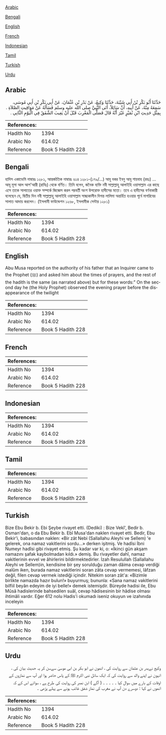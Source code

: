 [Arabic](#arabic)

[Bengali](#bengali)

[English](#english)

[French](#french)

[Indonesian](#indonesian)

[Tamil](#tamil)

[Turkish](#turkish)

[Urdu](#urdu)

## Arabic


<div dir="rtl" lang="ar" style={{fontSize:'larger',backgroundColor:'#f8f9fa',padding:20}}>
حَدَّثَنَا أَبُو بَكْرِ بْنُ أَبِي شَيْبَةَ، حَدَّثَنَا وَكِيعٌ، عَنْ بَدْرِ بْنِ عُثْمَانَ، عَنْ أَبِي بَكْرِ بْنِ أَبِي مُوسَى، سَمِعَهُ مِنْهُ، عَنْ أَبِيهِ، أَنَّ سَائِلاً، أَتَى النَّبِيَّ صلى الله عليه وسلم فَسَأَلَهُ عَنْ مَوَاقِيتِ الصَّلاَةِ ‏.‏ بِمِثْلِ حَدِيثِ ابْنِ نُمَيْرٍ غَيْرَ أَنَّهُ قَالَ فَصَلَّى الْمَغْرِبَ قَبْلَ أَنْ يَغِيبَ الشَّفَقُ فِي الْيَوْمِ الثَّانِي ‏.‏
</div>
<div style={{backgroundColor:'#f8f9fa',padding:20, marginBottom: 10}}><table> <thead> <tr> <th>References:</th> <th></th> </tr> </thead> <tbody><tr><td>Hadith No</td><td>1394</td></tr><tr><td>Arabic No</td><td>614.02</td></tr><tr><td>Reference</td><td>Book 5 Hadith 228</td></tr></tbody></table></div>

## Bengali


<div dir="ltr" lang="bn" style={{fontSize:'larger',backgroundColor:'#f8f9fa',padding:20}}>
হাদিস একাডেমি নাম্বারঃ ১২৮১, আন্তর্জাতিক নাম্বারঃ ৬১৪ ১২৮১-(১৭৯/...) আবূ বকর ইবনু আবূ শায়বাহ (রহঃ) ... আবূ মূসা আল আশ'আরী (রাযিঃ) থেকে বর্ণিত। তিনি বলেন, জনৈক ব্যক্তি নবী সাল্লাল্লাহু আলাইহি ওয়াসাল্লাম এর কাছে এসে তাকে সালাতের ওয়াক্ত সম্পর্কে জিজ্ঞেস করল পরবর্তী অংশ উপরোক্ত হাদীসের মতো। তবে এ হাদীসের বর্ণনাকারী বলেছেন যে, দ্বিতীয় দিন নবী সাল্লাল্লাহু আলাইহি ওয়াসাল্লাম সান্ধ্যকালীন দিগন্ত লালিমা অন্তৰ্হিত হওয়ার পূর্বে মাগরিবের সালাত আদায় করলেন। (ইসলামী ফাউন্ডেশন ১২৬৮, ইসলামীক সেন্টার ১২৮১)
</div>
<div style={{backgroundColor:'#f8f9fa',padding:20, marginBottom: 10}}><table> <thead> <tr> <th>References:</th> <th></th> </tr> </thead> <tbody><tr><td>Hadith No</td><td>1394</td></tr><tr><td>Arabic No</td><td>614.02</td></tr><tr><td>Reference</td><td>Book 5 Hadith 228</td></tr></tbody></table></div>

## English


<div dir="ltr" lang="en" style={{fontSize:'larger',backgroundColor:'#f8f9fa',padding:20}}>
Abu Musa reported on the authority of his father that an Inquirer came to the Prophet (ﷺ) and asked him about the times of prayers, and the rest of the hadith is the same (as narrated above) but for these words:" On the second day he (the Holy Prophet) observed the evening prayer before the disappearance of the twilight
</div>
<div style={{backgroundColor:'#f8f9fa',padding:20, marginBottom: 10}}><table> <thead> <tr> <th>References:</th> <th></th> </tr> </thead> <tbody><tr><td>Hadith No</td><td>1394</td></tr><tr><td>Arabic No</td><td>614.02</td></tr><tr><td>Reference</td><td>Book 5 Hadith 228</td></tr></tbody></table></div>

## French


<div dir="ltr" lang="fr" style={{fontSize:'larger',backgroundColor:'#f8f9fa',padding:20}}>

</div>
<div style={{backgroundColor:'#f8f9fa',padding:20, marginBottom: 10}}><table> <thead> <tr> <th>References:</th> <th></th> </tr> </thead> <tbody><tr><td>Hadith No</td><td>1394</td></tr><tr><td>Arabic No</td><td>614.02</td></tr><tr><td>Reference</td><td>Book 5 Hadith 228</td></tr></tbody></table></div>

## Indonesian


<div dir="ltr" lang="id" style={{fontSize:'larger',backgroundColor:'#f8f9fa',padding:20}}>

</div>
<div style={{backgroundColor:'#f8f9fa',padding:20, marginBottom: 10}}><table> <thead> <tr> <th>References:</th> <th></th> </tr> </thead> <tbody><tr><td>Hadith No</td><td>1394</td></tr><tr><td>Arabic No</td><td>614.02</td></tr><tr><td>Reference</td><td>Book 5 Hadith 228</td></tr></tbody></table></div>

## Tamil


<div dir="ltr" lang="ta" style={{fontSize:'larger',backgroundColor:'#f8f9fa',padding:20}}>

</div>
<div style={{backgroundColor:'#f8f9fa',padding:20, marginBottom: 10}}><table> <thead> <tr> <th>References:</th> <th></th> </tr> </thead> <tbody><tr><td>Hadith No</td><td>1394</td></tr><tr><td>Arabic No</td><td>614.02</td></tr><tr><td>Reference</td><td>Book 5 Hadith 228</td></tr></tbody></table></div>

## Turkish


<div dir="ltr" lang="tr" style={{fontSize:'larger',backgroundColor:'#f8f9fa',padding:20}}>
Bize Ebu Bekir b. Ebi Şeybe rivayet etti. (Dediki) : Bize Vekî', Bedir b. Osman'dan, o da Ebu Bekir b. Ebî Musa'dan naklen rivayet etti. Bedir, Ebu Bekir'i, babasından naklen: «Bir zât Nebi (Sallallahu Aleyhi ve Sellem) 'e gelerek, ona namaz vakitlerini sordu...» derken işitmiş. Ve hadîsi İbni Numeyr hadîsi gibi rivayet etmiş. Şu kadar var ki, o: «İkinci gün akşam namazını şafak kaybolmadan kıldı.» demiş. Bu rivayetler dahî, namaz vakitlerinin evvel ve âhirlerini bildirmektedirler. İzah Resulullah (Sallallahu Aleyhi ve Sellem)in, kendisine bir şey sorulduğu zaman dâima cevap verdiği malûm iken, burada namaz vakitlerini soran zâta cevap vermemesi, lâfzan değil, filen cevap vermek istediği içindir. Nitekim soran zât'a: «Bizimle birlikte namazda hazır bulun!» buyurmuş; bununla: «Sana namaz vakitlerini bilfiil beyân edeyim de iyi belle!» demek istemişdir. Büreyde hadisi ile, Ebu Mûsâ hadislerinde bahsedilen suâl, cevap hâdisesinin bir hâdise olması ihtimâli vardır. Eğer 612 nolu Hadis'i okumadı iseniz okuyun ve izahınıda inceleyin
</div>
<div style={{backgroundColor:'#f8f9fa',padding:20, marginBottom: 10}}><table> <thead> <tr> <th>References:</th> <th></th> </tr> </thead> <tbody><tr><td>Hadith No</td><td>1394</td></tr><tr><td>Arabic No</td><td>614.02</td></tr><tr><td>Reference</td><td>Book 5 Hadith 228</td></tr></tbody></table></div>

## Urdu


<div dir="rtl" lang="ur" style={{fontSize:'larger',backgroundColor:'#f8f9fa',padding:20}}>
وکیع نےبدر بن عثمان سے روایت کی ، انھون نے ابو بکر بن ابی موسیٰ سےسن کر یہ حدیث بیان کی ، انہون نے اپنے والد سے روایت کی کہ ایک سائل نبی اکرم ﷺ کے پاس حاضر ہوا اور آپ سے نمازوں کے اوقات کے بارے میں سوال کیا ۔ ۔ ۔ ۔ ۔ ( آگے ) ابن نمبر کی روایت کی طرح ہے ، سوائے اس کے کہ انھوں نے کہا : دوسرے دن آپ نے مغرب کی نماز شفق غائب ہونے سے پہلے پڑھی ۔
</div>
<div style={{backgroundColor:'#f8f9fa',padding:20, marginBottom: 10}}><table> <thead> <tr> <th>References:</th> <th></th> </tr> </thead> <tbody><tr><td>Hadith No</td><td>1394</td></tr><tr><td>Arabic No</td><td>614.02</td></tr><tr><td>Reference</td><td>Book 5 Hadith 228</td></tr></tbody></table></div>